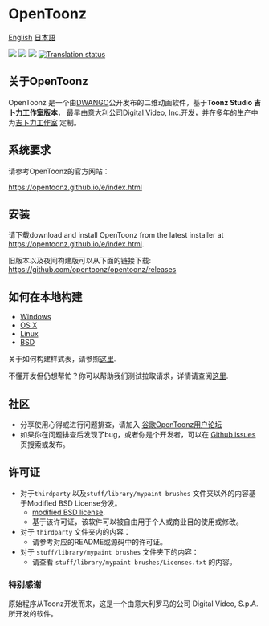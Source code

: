 # OpenToonz

[English](../README.md) [日本語](./doc/README_ja.md) 

[![](https://ci.appveyor.com/api/projects/status/oa5l5pc964h8fv49/branch/master?svg=true)](https://ci.appveyor.com/project/opentoonz/opentoonz)
[![](https://travis-ci.org/opentoonz/opentoonz.svg?branch=master)](https://travis-ci.org/opentoonz/opentoonz)
[![](https://github.com/opentoonz/opentoonz/workflows/Build/badge.svg?branch=master)](https://github.com/opentoonz/opentoonz/actions)
[![Translation status](https://hosted.weblate.org/widgets/opentoonz/-/svg-badge.svg)](https://hosted.weblate.org/engage/opentoonz/)

## 关于OpenToonz

OpenToonz 是一个由[DWANGO](http://dwango.co.jp/english/)公开发布的二维动画软件，基于**Toonz Studio 吉卜力工作室版本**， 最早由意大利公司[Digital Video, Inc.](http://www.toonz.com/)开发，并在多年的生产中为[吉卜力工作室](http://www.ghibli.jp/) 定制。

## 系统要求

请参考OpenToonz的官方网站：

<https://opentoonz.github.io/e/index.html>

## 安装

请下载download and install OpenToonz from the latest installer at <https://opentoonz.github.io/e/index.html>.

旧版本以及夜间构建版可以从下面的链接下载: <https://github.com/opentoonz/opentoonz/releases>

## 如何在本地构建

- [Windows](./doc/how_to_build_chs.md)
- [OS X](./doc/how_to_build_macosx.md)
- [Linux](./doc/how_to_build_linux.md)
- [BSD](./doc/how_to_build_bsd.md)

关于如何构建样式表，请参照[这里](./doc/how_to_stylesheet.md).

不懂开发但仍想帮忙？你可以帮助我们测试拉取请求，详情请查阅[这里](./doc/how_to_test_prs.md).

## 社区

- 分享使用心得或进行问题排查，请加入 [谷歌OpenToonz用户论坛](https://groups.google.com/forum/#!forum/opentoonz_en)
- 如果你在问题排查后发现了bug，或者你是个开发者，可以在 [Github issues](https://github.com/opentoonz/opentoonz/issues) 页搜索或发布。

## 许可证

- 对于`thirdparty` 以及`stuff/library/mypaint brushes` 文件夹以外的内容基于Modified BSD License分发。
  - [modified BSD license](./LICENSE.txt).
  - 基于该许可证，该软件可以被自由用于个人或商业目的使用或修改。
- 对于 `thirdparty` 文件夹内的内容：
  - 请参考对应的README或源码中的许可证。
- 对于 `stuff/library/mypaint brushes` 文件夹下的内容：
  - 请查看 `stuff/library/mypaint brushes/Licenses.txt` 的内容。

### 特别感谢

原始程序从Toonz开发而来，这是一个由意大利罗马的公司 Digital Video, S.p.A.所开发的软件。
